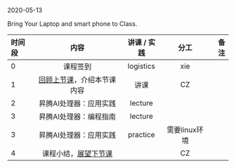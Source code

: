 2020-05-13

Bring Your Laptop and smart phone  to Class. 

| 时间段 |                        内容                        | 讲课 / 实践 |     分工      | 备注 |
| :----- | :------------------------------------------------: | :---------: | :-----------: | ---: |
| 0      |                      课程签到                      |  logistics  |      xie      |      |
| 1      | [回顾上节课](../WW12/WW12-Plan.md)，介绍本节课内容 |    讲课     |      CZ       |      |
| 2      |               昇腾AI处理器：应用实践               |   lecture   |               |      |
| 3      |               昇腾AI处理器：编程指南               |   lecture   |               |      |
| 3      |               昇腾AI处理器：应用实践               |  practice   | 需要linux环境 |      |
| 4      |    课程小结，[展望下节课](../WW14/WW14-Plan.md)    |             |      CZ       |      |

